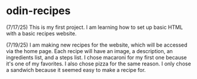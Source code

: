 # odin-recipes
(7/17/25)
This is my first project.
I am learning how to set up basic HTML with a basic recipes website.

(7/19/25)
I am making new recipes for the website, which will be accessed via the
home page. Each recipe will have an image, a description, an
ingredients list, and a steps list. I chose macaroni for my first one
because it's one of my favorites. I also chose pizza for the same
reason. I only chose a sandwich because it seemed easy to make a recipe
for.